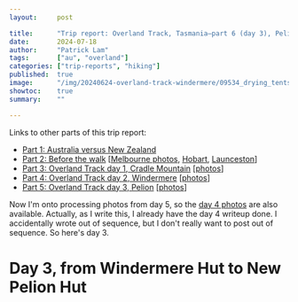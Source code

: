 ```yaml
---
layout:     post

title:      "Trip report: Overland Track, Tasmania—part 6 (day 3), Pelion"
date:       2024-07-18
author:     "Patrick Lam"
tags:       ["au", "overland"]
categories: ["trip-reports", "hiking"]
published:  true
image:      "/img/20240624-overland-track-windermere/09534_drying_tents_in_the_shadow_of_the_mountain_v1.avif"
showtoc:    true
summary:    ""

---
```


<style>
.post-heading h1  { color: white; text-shadow: 2px 2px 2px grey; }
.meta { color: white; }
</style>

Links to other parts of this trip report:

* [Part 1: Australia versus New Zealand](/post/20240511-overland-track-australia-vs-new-zealand)
* [Part 2: Before the walk](/post/20240616-overland-track-before-the-walk) [[Melbourne photos](https://gallery.patricklam.ca/index.php?/category/1881), [Hobart](https://gallery.patricklam.ca/index.php?/category/1891), [Launceston](https://gallery.patricklam.ca/index.php?/category/1880)]
* [Part 3: Overland Track day 1, Cradle Mountain](/post/20240617-overland-track-cradle-mountain) [[photos](https://gallery.patricklam.ca/index.php?/category/1884)]
* [Part 4: Overland Track day 2, Windermere](/post/20240624-overland-track-windermere) [[photos](https://gallery.patricklam.ca/index.php?/category/1879)]
* [Part 5: Overland Track day 3, Pelion](/post/20240718-overland-track-pelion) [[photos](https://gallery.patricklam.ca/index.php?/category/1875)]

Now I'm onto processing photos from day 5, so the [day 4 photos](https://gallery.patricklam.ca/index.php?/category/1906) are also available. Actually, as I write this, I already have the day 4 writeup done. I accidentally wrote out of sequence, but I don't really want to post out of sequence. So here's day 3.

# Day 3, from Windermere Hut to New Pelion Hut


